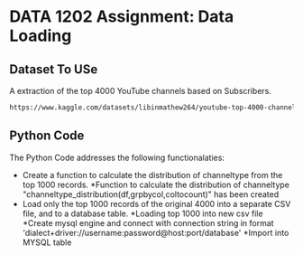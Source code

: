 # DATA 1202 Assignment: Data Loading #
## Dataset To USe ##
A extraction of the top 4000 YouTube channels based on Subscribers.
```bash
https://www.kaggle.com/datasets/libinmathew264/youtube-top-4000-channels-based-on-subscribers
```
## Python Code ##

The Python Code addresses the following functionalaties:
* Create a function to calculate the distribution of channeltype from the top 1000 records.
  *Function to calculate the distribution of channeltype "channeltype_distribution(df,grpbycol,coltocount)" has been created
* Load only the top 1000 records of the original 4000 into a separate CSV file, and to a database table. 
    *Loading top 1000 into new csv file
    *Create mysql engine and connect with connection string in format 'dialect+driver://username:password@host:port/database'
    *Import into MYSQL table
